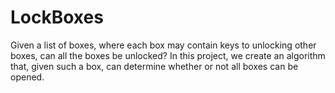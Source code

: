 # LockBoxes

Given a list of boxes, where each box may contain keys to unlocking other boxes, can all the boxes be unlocked?
In this project, we create an algorithm that, given such a box, can determine whether or not all boxes can be opened.

